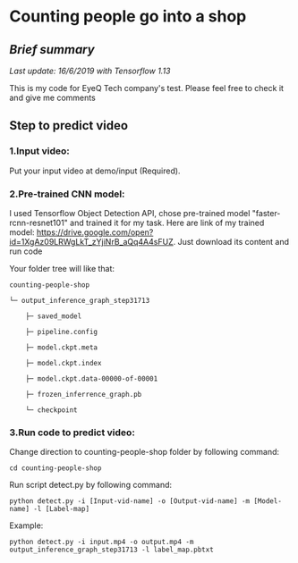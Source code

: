 # Counting people go into a shop

## *Brief summary*
*Last update: 16/6/2019 with Tensorflow 1.13*

This is my code for EyeQ Tech company's test. Please feel free to check it and give me comments
## Step to predict video
###   1.Input video:
  Put your input video at demo/input (Required).
###   2.Pre-trained CNN model:
  I used Tensorflow Object Detection API, chose pre-trained model "faster-rcnn-resnet101" and trained it for my task.
  Here are link of my trained model: https://drive.google.com/open?id=1XgAz09LRWgLkT_zYjiNrB_aQq4A4sFUZ.
  Just download its content and run code

  Your folder tree will like that:

    counting-people-shop

    └─ output_inference_graph_step31713

        ├─ saved_model

        ├─ pipeline.config

        ├─ model.ckpt.meta

        ├─ model.ckpt.index

        ├─ model.ckpt.data-00000-of-00001

        ├─ frozen_inferrence_graph.pb

        └─ checkpoint

###   3.Run code to predict video:
  Change direction to counting-people-shop folder by following command:
  
    cd counting-people-shop
  
  Run script detect.py by following command:
  
    python detect.py -i [Input-vid-name] -o [Output-vid-name] -m [Model-name] -l [Label-map]
  
  Example: 
  
    python detect.py -i input.mp4 -o output.mp4 -m output_inference_graph_step31713 -l label_map.pbtxt
  
